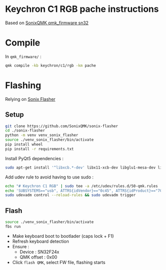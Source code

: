 
# Keychron C1 RGB pache instructions

Based on [SonixQMK qmk_firmware sn32](https://github.com/SonixQMK/qmk_firmware/tree/sn32_develop)

# Compile

In `qmk_firmware/` :

```sh
qmk compile -kb keychron/c1/rgb -km pache
```

# Flashing

Relying on [Sonix Flasher](https://github.com/SonixQMK/sonix-flasher/releases/tag/v0.2.1)

## Setup

```sh
git clone https://github.com/SonixQMK/sonix-flasher
cd ./sonix-flasher
python -m venv venv_sonix_flasher
source ./venv_sonix_flasher/bin/activate
pip install wheel
pip install -r requirements.txt
```

Install PyQt5 dependencies :

```sh
sudo apt-get install '^libxcb.*-dev' libx11-xcb-dev libglu1-mesa-dev libxrender-dev libxi-dev libxkbcommon-dev libxkbcommon-x11-dev
```

Add udev rule to avoid having to use sudo :

```sh
echo "# Keychron C1 RGB" | sudo tee -a /etc/udev/rules.d/50-qmk.rules
echo 'SUBSYSTEMS=="usb", ATTRS{idVendor}=="0c45", ATTRS{idProduct}=="7040", TAG+="uaccess"' | sudo tee -a /etc/udev/rules.d/50-qmk.rules
sudo udevadm control --reload-rules && sudo udevadm trigger
```

## Flash

```sh
source ./venv_sonix_flasher/bin/activate
fbs run
```

- Make keyboard boot to bootlader (caps lock + F1)
- Refresh keyboard detection
- Ensure :
  - Device : SN32F24x
  - QMK offset : 0x00
- Click `flash QMK`, select FW file, flashing starts
